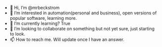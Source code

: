 - 👋 Hi, I’m @mrbeckstrom
- 👀 I’m interested in automation(personal and business), open versions of popular software, learning more.
- 🌱 I’m currently learning?  True
- 💞️ I’m looking to collaborate on something but not yet sure, just starting to look.
- 📫 How to reach me.  Will update once I have an answer.

<!---
mrbeckstrom/mrbeckstrom is a ✨ special ✨ repository because its `README.md` (this file) appears on your GitHub profile.
You can click the Preview link to take a look at your changes.
--->
